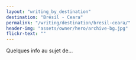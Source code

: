 ```yaml
---
layout: "writing_by_destination"
destination: "Brésil - Ceara"
permalink: "/writing/destination/bresil-ceara/"
header-img: "assets/owner/hero/archive-bg.jpg"
flickr-text: ""
---
```


Quelques info au sujet de...
